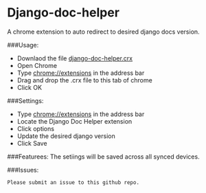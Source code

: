 Django-doc-helper
=================

A chrome extension to auto redirect to desired django docs version. 

###Usage:
- Downlaod the file [django-doc-helper.crx](https://github.com/vivekhas3/Django-doc-helper/blob/master/django-doc-helper.crx "Download Django Doc Helper")
- Open Chrome
- Type [chrome://extensions](chrome://extensions "chrome extensions manager") in the address bar
- Drag and drop the .crx file to this tab of chrome
- Click OK

###Settings:
- Type [chrome://extensions](chrome://extensions "chrome extensions manager") in the address bar
- Locate the Django Doc Helper extension
- Click options
- Update the desired django version
- Click Save

###Featurees:
	The setiings will be saved across all synced devices.

###Issues:

	Please submit an issue to this github repo.